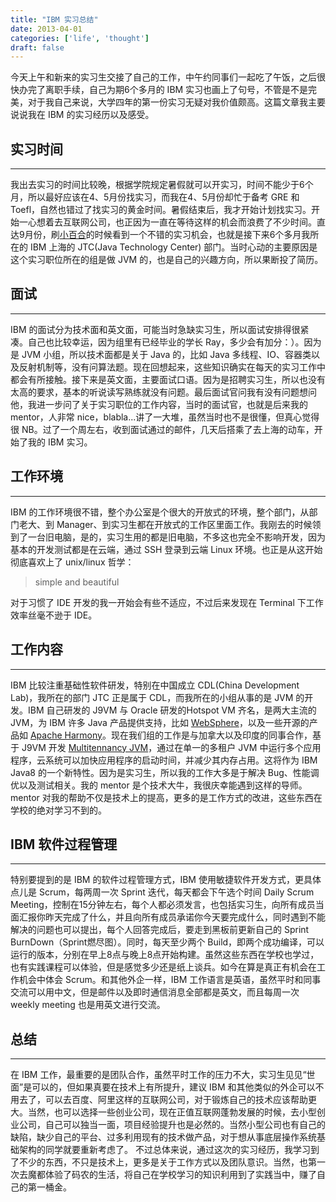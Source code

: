 ```yaml
---
title: "IBM 实习总结"
date: 2013-04-01
categories: ['life', 'thought']
draft: false
---
```


今天上午和新来的实习生交接了自己的工作，中午约同事们一起吃了午饭，之后很快办完了离职手续，自己为期6个多月的 IBM 实习也画上了句号，不管是不是完美，对于我自己来说，大学四年的第一份实习无疑对我价值颇高。这篇文章我主要说说我在 IBM 的实习经历以及感受。

## 实习时间
---------------

我出去实习的时间比较晚，根据学院规定暑假就可以开实习，时间不能少于6个月，所以最好应该在4、5月份找实习，而我在4、5月份却忙于备考 GRE 和 Toefl，自然也错过了找实习的黄金时间。暑假结束后，我才开始计划找实习。开始一心想着去互联网公司，也正因为一直在等待这样的机会而浪费了不少时间。直达9月份，刷[小百合](http://bbs.nju.edu.cn/)的时候看到一个不错的实习机会，也就是接下来6个多月我所在的 IBM 上海的 JTC(Java Technology Center) 部门。当时心动的主要原因是这个实习职位所在的组是做 JVM 的，也是自己的兴趣方向，所以果断投了简历。

## 面试
---------------

IBM 的面试分为技术面和英文面，可能当时急缺实习生，所以面试安排得很紧凑。自己也比较幸运，因为组里有已经毕业的学长 Ray，多少会有加分：）。因为是 JVM 小组，所以技术面都是关于 Java 的，比如 Java 多线程、IO、容器类以及反射机制等，没有问算法题。现在回想起来，这些知识确实在每天的实习工作中都会有所接触。接下来是英文面，主要面试口语。因为是招聘实习生，所以也没有太高的要求，基本的听说读写熟练就没有问题。最后面试官问我有没有问题想问他，我进一步问了关于实习职位的工作内容，当时的面试官，也就是后来我的 mentor，人非常 nice，blabla...讲了一大堆，虽然当时也不是很懂，但真心觉得很 NB。过了一个周左右，收到面试通过的邮件，几天后搭乘了去上海的动车，开始了我的 IBM 实习。

## 工作环境
---------------

IBM 的工作环境很不错，整个办公室是个很大的开放式的环境，整个部门，从部门老大、到 Manager、到实习生都在开放式的工作区里面工作。我刚去的时候领到了一台旧电脑，是的，实习生用的都是旧电脑，不多这也完全不影响开发，因为基本的开发测试都是在云端，通过 SSH 登录到云端 Linux 环境。也正是从这开始彻底喜欢上了 unix/linux 哲学：

> simple and beautiful

对于习惯了 IDE 开发的我一开始会有些不适应，不过后来发现在 Terminal 下工作效率丝毫不逊于 IDE。

## 工作内容
---------------

IBM 比较注重基础性软件研发，特别在中国成立 CDL(China Development Lab)，我所在的部门 JTC 正是属于 CDL，而我所在的小组从事的是 JVM 的开发。IBM 自己研发的 J9VM 与 Oracle 研发的Hotspot VM 齐名，是两大主流的 JVM，为 IBM 许多 Java 产品提供支持，比如 [WebSphere](http://en.wikipedia.org/wiki/IBM_WebSphere)，以及一些开源的产品如 [Apache Harmony](http://en.wikipedia.org/wiki/Apache_Harmony)。现在我们组的工作是与加拿大以及印度的同事合作，基于 J9VM 开发 [Multitennancy JVM](http://www.ibm.com/developerworks/library/j-multitenant-java/)，通过在单一的多租户 JVM 中运行多个应用程序，云系统可以加快应用程序的启动时间，并减少其内存占用。这将作为 IBM Java8 的一个新特性。因为是实习生，所以我的工作大多是于解决 Bug、性能调优以及测试相关。我的 mentor 是个技术大牛，我很庆幸能遇到这样的导师。mentor 对我的帮助不仅是技术上的提高，更多的是工作方式的改进，这些东西在学校的绝对学习不到的。

## IBM 软件过程管理
--------------------

特别要提到的是 IBM 的软件过程管理方式，IBM 使用敏捷软件开发方式，更具体点儿是 Scrum，每两周一次 Sprint 迭代，每天都会下午选个时间 Daily Scrum Meeting，控制在15分钟左右，每个人都必须发言，也包括实习生，向所有成员当面汇报你昨天完成了什么，并且向所有成员承诺你今天要完成什么，同时遇到不能解决的问题也可以提出，每个人回答完成后，要走到黑板前更新自己的 Sprint BurnDown（Sprint燃尽图）。同时，每天至少两个 Build，即两个成功编译，可以运行的版本，分别在早上8点与晚上8点开始构建。虽然这些东西在学校也学过，也有实践课程可以体验，但是感觉多少还是纸上谈兵。如今在算是真正有机会在工作机会中体会 Scrum。和其他外企一样，IBM 工作语言是英语，虽然平时和同事交流可以用中文，但是邮件以及即时通信消息全部都是英文，而且每周一次 weekly meeting 也是用英文进行交流。

## 总结
--------------------

在 IBM 工作，最重要的是团队合作，虽然平时工作的压力不大，实习生见见“世面”是可以的，但如果真要在技术上有所提升，建议 IBM 和其他类似的外企可以不用去了，可以去百度、阿里这样的互联网公司，对于锻炼自己的技术应该帮助更大。当然，也可以选择一些创业公司，现在正值互联网蓬勃发展的时候，去小型创业公司，自己可以独当一面，项目经验提升也是必然的。当然小型公司也有自己的缺陷，缺少自己的平台、过多利用现有的技术做产品，对于想从事底层操作系统基础架构的同学就要重新考虑了。
不过总体来说，通过这次的实习经历，我学习到了不少的东西，不只是技术上，更多是关于工作方式以及团队意识。当然，也第一次去魔都体验了码农的生活，将自己在学校学习的知识利用到了实践当中，赚了自己的第一桶金。
